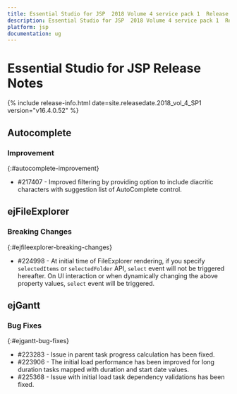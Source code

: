 ```yaml
---
title: Essential Studio for JSP  2018 Volume 4 service pack 1  Release Notes  
description: Essential Studio for JSP  2018 Volume 4 service pack 1  Release Notes  
platform: jsp
documentation: ug
---
```


# Essential Studio for JSP  Release Notes  

{% include release-info.html date=site.releasedate.2018_vol_4_SP1  version="v16.4.0.52" %} 




## Autocomplete

### Improvement
{:#autocomplete-improvement}

* \#217407 - Improved filtering by providing option to include diacritic characters with suggestion list of AutoComplete control.
## ejFileExplorer

### Breaking Changes
{:#ejfileexplorer-breaking-changes}

* \#224998 - At initial time of FileExplorer rendering, if you specify `selectedItems` or `selectedFolder` API, `select` event will not be triggered hereafter. On UI interaction or when dynamically changing the above property values, `select` event will be triggered.
## ejGantt

### Bug Fixes
{:#ejgantt-bug-fixes}

* \#223283 - Issue in parent task progress calculation has been fixed.
* \#223906 - The initial load performance has been improved for long duration tasks mapped with duration and start date values.
* \#225368 - Issue with initial load task dependency validations has been fixed.
